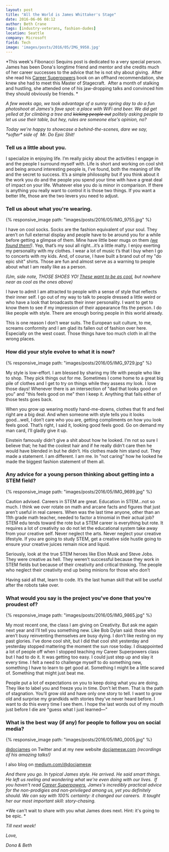 ```yaml
---
layout: post
title: "All the World is James Whittaker's Stage"
date: 2016-06-06 08:12
author: Beth Crane
tags: [industry-veterans, fashion-dudes]
location: Seattle
company: Microsoft
field: Tech
image: 'images/posts/2016/05/IMG_9958.jpg'
---
```


*This week's Fibonacci Sequins post is dedicated to a very special person. James has been Dona's longtime friend and mentor and she credits much of her career successes to the advice that he is not shy about giving.  After she read his [Career Superpowers](http://amzn.to/25Ib4WS) book on an offhand recommendation, she knew she had to meet this Master of Stagecraft.  After a month of stalking and hustling, she attended one of his jaw-dropping talks and convinced him they should obviously be friends. *

*A few weeks ago, we took advantage of a sunny spring day to do a fun photoshoot at James's fave spot: a place with WiFi and beer. We did get yelled at for climbing a tree and ~~kicking people out~~ politely asking people to let us use their table, but hey, rules are someone else's opinion, no?*

*Today we're happy to showcase a behind-the-scenes, dare we say, \*softer\* side of  Mr. Do Epic Shit!*

### Tell us a little about you.

I specialize in enjoying life. I’m really picky about the activities I engage in and the people I surround myself with. Life is short and working on cool shit and being around interesting people is, I’ve found, both the meaning of life and the secret to success. It’s a simple philosophy but if you think about it the work you do and the people you spend your time with have a great deal of impact on your life. Whatever else you do is minor in comparison. If there is anything you really want to control it is those two things. If you want a better life, those are the two levers you need to adjust.

### Tell us about what you're wearing.

{% responsive_image path: "images/posts/2016/05/IMG_9755.jpg" %}

I have on cool socks. Socks are the fashion equivalent of your soul. They aren’t on full external display and people have to be around you for a while before getting a glimpse of them. Mine have little beer mugs on them *([we found them!](http://amzn.to/25IbxYY))*. Yep, that’s my soul all right...it’s a little malty. I enjoy exerting my personality with my clothes. I wear a lot of music t’s that I buy when I go to concerts with my kids. And, of course, I have built a brand out of my "do epic shit" shirts. Those are fun and almost serve as a warning to people about what I am really like as a person.

*(Um, side note, THOSE SHOES YO! [These want to be as cool](http://amzn.to/1U3lRSV), but nowhere near as cool as the ones above)*

I have to admit I am attracted to people with a sense of style that reflects their inner self. I go out of my way to talk to people dressed a little weird or who have a look that broadcasts their inner personality. I want to get to know them to see if my impression of their appearance fits the person. I do like people with style. There are enough boring people in this world already.

This is one reason I don’t wear suits. The European suit culture, to me, screams conformity and I am glad its fallen out of fashion over here. Especially on the west coast. Those things have too much cloth in all the wrong places.

### How did your style evolve to what it is now?

{% responsive_image path: "images/posts/2016/05/IMG_9729.jpg" %}

My style is low-effort. I am blessed by sharing my life with people who like to shop. They pick things out for me. Sometimes I come home to a great big pile of clothes and I get to try on things while they assess my look. I love those days! Whenever there is an intersection of "dad that looks good on you" and "this feels good on me" then I keep it. Anything that fails either of those tests goes back.

When you grow up wearing mostly hand-me-downs, clothes that fit and feel right are a big deal. And when someone with style tells you it looks good...well, I don’t care who you are, getting compliments on how you look feels good. That’s right, I said it, looking good feels good. Go on demand my man card, I’ll gladly give it up.

Einstein famously didn’t give a shit about how he looked. I’m not so sure I believe that; he had the coolest hair and if he really didn’t care then he would have blended in but he didn’t. His clothes made him stand out. They made a statement. I am different. I am me. In "not caring" how he looked he made the biggest fashion statement of them all.

### Any advice for a young person thinking about getting into a STEM field?

{% responsive_image path: "images/posts/2016/05/IMG_9699.jpg" %}

Caution advised. Careers in STEM are great. Education in STEM...not so much. I think we over rotate on math and arcane facts and figures that just aren’t useful in real careers. When was the last time anyone, other than an 11th grade math teacher, needed to factor a trinomial in their actual job? STEM edu tends toward the rote but a STEM career is everything but rote. It requires a lot of creativity so do not let the educational system take away from your creative self. Never neglect the arts. Never neglect your creative lifestyle. If you are going to study STEM, get a creative side hustle going to ensure your creative juices remain nice and liquid.

Seriously, look at the true STEM heroes like Elon Musk and Steve Jobs. They were creative as hell. They weren’t successful because they work in STEM fields but because of their creativity and critical thinking. The people who neglect their creativity end up being minions for those who don’t

Having said all that, learn to code. It’s the last human skill that will be useful after the robots take over.

### What would you say is the project you've done that you're proudest of?

{% responsive_image path: "images/posts/2016/05/IMG_9865.jpg" %}

My most recent one, the class I am giving on Creativity. But ask me again next year and I’ll tell you something new. Like Bob Dylan said: those who aren’t busy reinventing themselves are busy dying. I don’t like resting on my past glories. I’ve done cool shit, but I did that cool shit yesterday and yesterday stopped mattering the moment the sun rose today. I disappointed a lot of people off when I stopped teaching my Career Superpowers class but I had to do it. It was getting too easy. I could just step up and slay it every time. I felt a need to challenge myself to do something new, something I have to learn to get good at. Something I might be a little scared of. Something that might just beat me.

People put a lot of expectations on you to keep doing what you are doing. They like to label you and freeze you in time. Don’t let them. That is the path of stagnation. You’ll grow old and have only one story to tell. I want to grow old and surprise my grandkids with stories they’ve never heard before. I want to do this every time I see them. I hope the last words out of my mouth just before I die are "guess what I just learned—"

### What is the best way (if any) for people to follow you on social media?

{% responsive_image path: "images/posts/2016/05/IMG_0005.jpg" %}

[@docjames](http://twitter.com/docjamesw) on Twitter and at my new website [docjamesw.com](http://docjamesw.com) *(recordings of his amazing talks!)*

I also blog on [medium.com/@docjamesw](http://medium.com/@docjamesw)

*And there you go. In typical James style. He arrived. He said smart things. He left us reeling and wondering what we're even doing with our lives.  If you haven't read [Career Superpowers](http://amzn.to/25Ib4WS), James's incredibly practical advice for the non-prodigies and non-privileged among us, yet you definitely should. We can say with 100% certainty: it changed our careers.  It taught her our most important skill: story-chasing.*

*We can't wait to share with you what James does next. Hint: it's going to be epic. *

*Till next week!*

*Love,*

*Dona & Beth*
